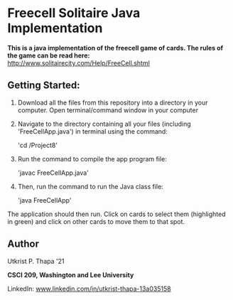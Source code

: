 # Freecell Solitaire Java Implementation

**This is a java implementation of the freecell game of cards. The rules of the game can be read here:** http://www.solitairecity.com/Help/FreeCell.shtml

## Getting Started: 

1) Download all the files from this repository into a directory in your computer. Open terminal/command window in your computer 

2) Navigate to the directory containing all your files (including 'FreeCellApp.java') in terminal using the command: 
	
	'cd <pathtofile>/Project8' 

3) Run the command to compile the app program file: 
	
	'javac FreeCellApp.java' 

4) Then, run the command to run the Java class file: 
	
	'java FreeCellApp'

The application should then run. Click on cards to select them (highlighted in green) and click on other cards to move them to that spot. 

## Author

Utkrist P. Thapa '21 

**CSCI 209, Washington and Lee University**

LinkedIn: www.linkedin.com/in/utkrist-thapa-13a035158

